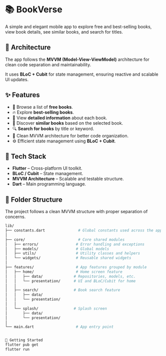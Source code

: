 # 📚 BookVerse

A simple and elegant mobile app to explore free and best-selling books, view book details, see similar books, and search for titles.

## 🧠 Architecture

The app follows the **MVVM (Model-View-ViewModel)** architecture for clean code separation and maintainability.

It uses **BLoC + Cubit** for state management, ensuring reactive and scalable UI updates.

## ✨ Features

- 📖 Browse a list of **free books**.
- 🔥 Explore **best-selling books**.
- 📘 View **detailed information** about each book.
- 🧩 Discover **similar books** based on the selected book.
- 🔍 **Search for books** by title or keyword.
- 🧠 Clean MVVM architecture for better code organization.
- ⚙️ Efficient state management using **BLoC + Cubit**.

## 🧰 Tech Stack

- **Flutter** – Cross-platform UI toolkit.
- **BLoC / Cubit** – State management.
- **MVVM Architecture** – Scalable and testable structure.
- **Dart** – Main programming language.

## 📂 Folder Structure

The project follows a clean MVVM structure with proper separation of concerns.

```bash
lib/
├── constants.dart               # Global constants used across the app
│
├── core/                        # Core shared modules
│   ├── errors/                 # Error handling and exceptions
│   ├── models/                 # Global models
│   ├── utils/                  # Utility classes and helpers
│   └── widgets/                # Reusable shared widgets
│
├── features/                   # App features grouped by module
│   ├── home/                   # Home screen feature
│   │   ├── data/              # Repositories, models, etc.
│   │   └── presentation/      # UI and BLoC/Cubit for home
│   │
│   ├── search/                # Book search feature
│   │   ├── data/
│   │   └── presentation/
│   │
│   └── splash/                # Splash screen
│       ├── data/
│       └── presentation/
│
└── main.dart                   # App entry point


🚀 Getting Started
flutter pub get
flutter run
